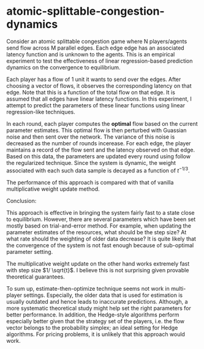 # atomic-splittable-congestion-dynamics

Consider an atomic splittable congestion game where N players/agents send flow across M parallel edges. Each edge edge has an associated latency function and is unknown to the agents. This is an empirical experiment to test the effectiveness of linear regression-based prediction dynamics on the convergence to equilibrium.

Each player has a flow of 1 unit it wants to send over the edges. After choosing a vector of flows, it observes the corresponding latency on that edge. Note that this is a function of the total flow on that edge. It is assumed that all edges have linear latency functions. In this experiment, I attempt to predict the parameters of these linear functions using linear regression-like techniques.

In each round, each player computes the **optimal** flow based on the current parameter estimates. This optimal flow is then perturbed with Guassian noise and then sent over the network. The variance of this noise is decreased as the number of rounds incerease. For each edge, the player maintains a record of the flow sent and the latency observed on that edge. Based on this data, the parameters are updated every round using follow the regularized technique. Since the system is dynamic, the weight associated with each such data sample is decayed as a function of $t^{-1/3}$.

The performance of this approach is compared with that of vanilla multiplicative weight update method.



Conclusion:

This approach is effective in bringing the system fairly fast to a state close to equilibrium. However, there are several parameters which have been set mostly based on trial-and-error method. For example, when updating the parameter estimates of the resources, what should be the step size? At what rate should the weighting of older data decrease? It is quite likely that the convergence of the system is not fast enough because of sub-optimal parameter setting.

The multiplicative weight update on the other hand works extremely fast with step size $1/ \sqrt{t}$. I believe this is not surprising given provable theoretical guarantees.

To sum up, estimate-then-optimize technique seems not work in multi-player settings. Especially, the older data that is used for estimation is usually outdated and hence leads to inaccurate predictions. Although, a more systematic theoretical study might help set the right parameters for better performance. In addition, the Hedge-style algorithms perform especially better given that the strategy set of the players, i.e. the flow vector belongs to the probability simplex; an ideal setting for Hedge algorithms. For pricing problems, it is unlikely that this approach would work.


